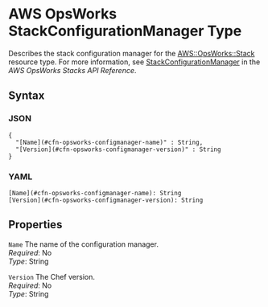 # AWS OpsWorks StackConfigurationManager Type<a name="aws-properties-opsworks-stack-stackconfigmanager"></a>

Describes the stack configuration manager for the [AWS::OpsWorks::Stack](aws-resource-opsworks-stack.md) resource type\. For more information, see [StackConfigurationManager](https://docs.aws.amazon.com/opsworks/latest/APIReference/API_StackConfigurationManager.html) in the *AWS OpsWorks Stacks API Reference*\.

## Syntax<a name="w4ab1c21c14e1708b5"></a>

### JSON<a name="aws-properties-opsworks-stack-stackconfigmanager-syntax.json"></a>

```
{
  "[Name](#cfn-opsworks-configmanager-name)" : String,
  "[Version](#cfn-opsworks-configmanager-version)" : String
}
```

### YAML<a name="aws-properties-opsworks-stack-stackconfigmanager-syntax.yaml"></a>

```
[Name](#cfn-opsworks-configmanager-name): String
[Version](#cfn-opsworks-configmanager-version): String
```

## Properties<a name="w4ab1c21c14e1708b7"></a>

`Name`  <a name="cfn-opsworks-configmanager-name"></a>
The name of the configuration manager\.  
*Required*: No  
*Type*: String

`Version`  <a name="cfn-opsworks-configmanager-version"></a>
The Chef version\.  
*Required*: No  
*Type*: String